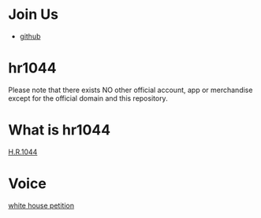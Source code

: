 # Join Us
- [github](https://github.com/hr1044/hr1044.github.io)

# hr1044
Please note that there exists NO other official account, app or merchandise except for the official domain and this repository.

# What is hr1044
[H.R.1044](https://www.congress.gov/bill/116th-congress/house-bill/1044)

# Voice
[white house petition](https://petitions.whitehouse.gov/petition/do-not-pass-bills-s386-or-hr1044-do-not-pass-bills-s386-or-hr1044-us-worker-and-racial-diversity)
